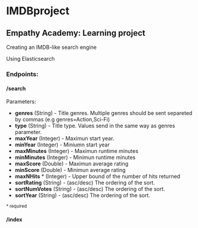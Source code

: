 # IMDBproject

## Empathy Academy: Learning project


Creating an IMDB-like search engine

Using Elasticsearch

### Endpoints:
#### /search 
Parameters:
- **genres** (String) - Title genres. Multiple genres should be sent separeted by commas (e.g genres=Action,Sci-Fi)  
- **type** (String) - Title type. Values send in the same way as genres parameter. 
- **maxYear** (Integer) - Maximun start year. 
- **minYear** (Integer) - Miniumn start year 
- **maxMinutes** (Integer) - Maximun runtime minutes
- **minMinutes** (Integer) - Minimun runtime minutes
- **maxScore** (Double) - Maximun average rating
- **minScore** (Double) - Minimun average rating
- **maxNHits** * (Integer)  - Upper bound of the number of hits returned
- **sortRating** (String) - (asc/desc) The ordering of the sort. 
- **sortNumVotes** (String) - (asc/desc) The ordering of the sort. 
- **sortYear** (String) - (asc/desc) The ordering of the sort. 

<sub>* required </sub>

#### /index

